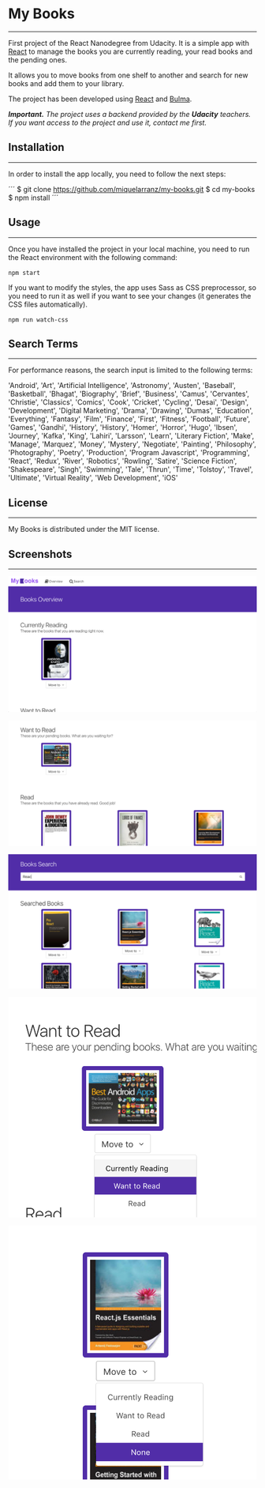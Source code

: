# My Books
----------

First project of the React Nanodegree from Udacity. It is a simple app with [React]('https://facebook.github.io/react/') to manage the books you are currently reading, your read books and the pending ones. 

It allows you to move books from one shelf to another and search for new books and add them to your library.

The project has been developed using [React]('https://facebook.github.io/react/') and [Bulma](http://bulma.io/). 

***Important.** The project uses a backend provided by the **Udacity** teachers. If you want access to the project and use it, contact me first.*

## Installation
----------
In order to install the app locally, you need to follow the next steps:

´´´
$ git clone https://github.com/miquelarranz/my-books.git
$ cd my-books
$ npm install
´´´

## Usage
--------
Once you have installed the project in your local machine, you need to run the React environment with the following command: 

```
npm start 
```

If you want to modify the styles, the app uses Sass as CSS preprocessor, so you need to run it as well if you want to see your changes (it generates the CSS files automatically).

```
npm run watch-css 
```

## Search Terms
---------------
For performance reasons, the search input is limited to the following terms:

'Android', 'Art', 'Artificial Intelligence', 'Astronomy', 'Austen', 'Baseball', 'Basketball', 'Bhagat', 'Biography', 'Brief', 'Business', 'Camus', 'Cervantes', 'Christie', 'Classics', 'Comics', 'Cook', 'Cricket', 'Cycling', 'Desai', 'Design', 'Development', 'Digital Marketing', 'Drama', 'Drawing', 'Dumas', 'Education', 'Everything', 'Fantasy', 'Film', 'Finance', 'First', 'Fitness', 'Football', 'Future', 'Games', 'Gandhi', 'History', 'History', 'Homer', 'Horror', 'Hugo', 'Ibsen', 'Journey', 'Kafka', 'King', 'Lahiri', 'Larsson', 'Learn', 'Literary Fiction', 'Make', 'Manage', 'Marquez', 'Money', 'Mystery', 'Negotiate', 'Painting', 'Philosophy', 'Photography', 'Poetry', 'Production', 'Program Javascript', 'Programming', 'React', 'Redux', 'River', 'Robotics', 'Rowling', 'Satire', 'Science Fiction', 'Shakespeare', 'Singh', 'Swimming', 'Tale', 'Thrun', 'Time', 'Tolstoy', 'Travel', 'Ultimate', 'Virtual Reality', 'Web Development', 'iOS'

## License 
----------
My Books is distributed under the MIT license.


## Screenshots
--------------

![Books Overview and header](src/images/documentation/Book%20Overview%20Top.png) 

![Books Overview](src/images/documentation/Book%20Overview%20Bottom.png) 

![Books Search](src/images/documentation/Book%20Search.png) 

![Move To detail inside the Books Overview](src/images/documentation/Move%20To%20Detail%20Overview.png) 

![Move To detail inside the Books Search](src/images/documentation/Move%20To%20Detail%20Search.png)
